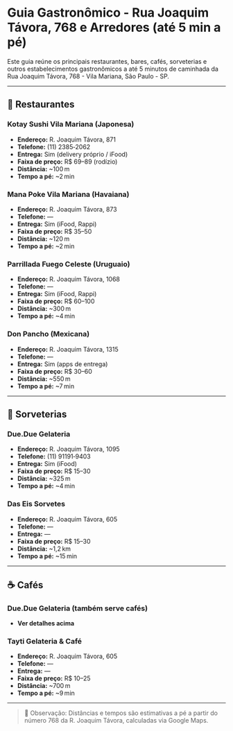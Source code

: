 # Guia Gastronômico - Rua Joaquim Távora, 768 e Arredores (até 5 min a pé)

Este guia reúne os principais restaurantes, bares, cafés, sorveterias e outros estabelecimentos gastronômicos a até 5 minutos de caminhada da Rua Joaquim Távora, 768 - Vila Mariana, São Paulo - SP.

---

## 🍣 Restaurantes

### Kotay Sushi Vila Mariana (Japonesa)
- **Endereço:** R. Joaquim Távora, 871
- **Telefone:** (11) 2385‑2062
- **Entrega:** Sim (delivery próprio / iFood)
- **Faixa de preço:** R$ 69–89 (rodízio)
- **Distância:** ~100 m
- **Tempo a pé:** ~2 min

### Mana Poke Vila Mariana (Havaiana)
- **Endereço:** R. Joaquim Távora, 873
- **Telefone:** —
- **Entrega:** Sim (iFood, Rappi)
- **Faixa de preço:** R$ 35–50
- **Distância:** ~120 m
- **Tempo a pé:** ~2 min

### Parrillada Fuego Celeste (Uruguaio)
- **Endereço:** R. Joaquim Távora, 1068
- **Telefone:** —
- **Entrega:** Sim (iFood, Rappi)
- **Faixa de preço:** R$ 60–100
- **Distância:** ~300 m
- **Tempo a pé:** ~4 min

### Don Pancho (Mexicana)
- **Endereço:** R. Joaquim Távora, 1315
- **Telefone:** —
- **Entrega:** Sim (apps de entrega)
- **Faixa de preço:** R$ 30–60
- **Distância:** ~550 m
- **Tempo a pé:** ~7 min

---

## 🍨 Sorveterias

### Due.Due Gelateria
- **Endereço:** R. Joaquim Távora, 1095
- **Telefone:** (11) 91191‑9403
- **Entrega:** Sim (iFood)
- **Faixa de preço:** R$ 15–30
- **Distância:** ~325 m
- **Tempo a pé:** ~4 min

### Das Eis Sorvetes
- **Endereço:** R. Joaquim Távora, 605
- **Telefone:** —
- **Entrega:** —
- **Faixa de preço:** R$ 15–30
- **Distância:** ~1,2 km
- **Tempo a pé:** ~15 min

---

## ☕ Cafés

### Due.Due Gelateria (também serve cafés)
- **Ver detalhes acima**

### Tayti Gelateria & Café
- **Endereço:** R. Joaquim Távora, 605
- **Telefone:** —
- **Entrega:** —
- **Faixa de preço:** R$ 10–25
- **Distância:** ~700 m
- **Tempo a pé:** ~9 min

---

> 📌 Observação: Distâncias e tempos são estimativas a pé a partir do número 768 da R. Joaquim Távora, calculadas via Google Maps.